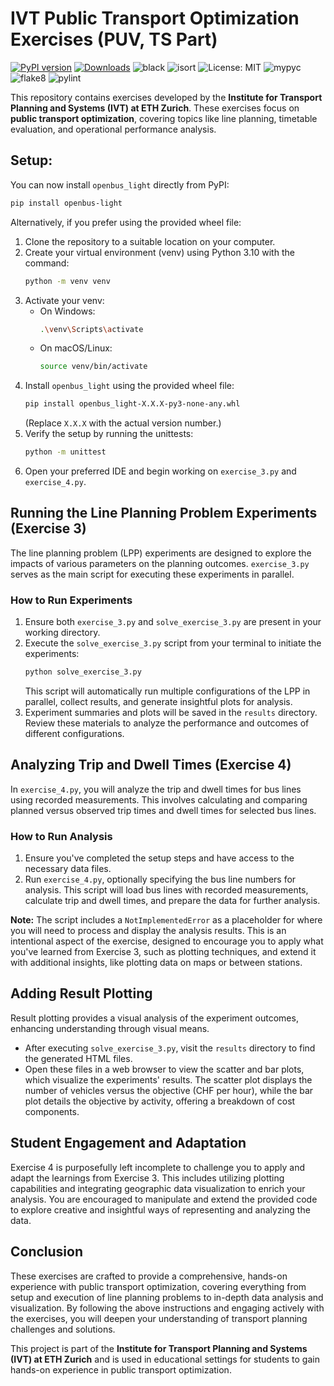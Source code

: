 # IVT Public Transport Optimization Exercises (PUV, TS Part)

[![PyPI version](https://badge.fury.io/py/openbus-light.svg)](https://badge.fury.io/py/openbus-light)
[![Downloads](https://pepy.tech/badge/openbus-light)](https://pepy.tech/project/openbus-light)
![black](https://img.shields.io/badge/code%20style-black-000000.svg)
![isort](https://img.shields.io/badge/%20imports-isort-%231674b1.svg)
![License: MIT](https://img.shields.io/badge/License-MIT-yellow.svg)
![mypyc](https://img.shields.io/badge/mypy%20checked-100%25-brightgreen)
![flake8](https://img.shields.io/badge/flake8%20checked-100%25-brightgreen)
![pylint](https://img.shields.io/badge/pylint%20checked-100%25-brightgreen)

This repository contains exercises developed by the **Institute for Transport Planning and Systems (IVT) at ETH Zurich**. These exercises focus on **public transport optimization**, covering topics like line planning, timetable evaluation, and operational performance analysis.

## Setup:

You can now install `openbus_light` directly from PyPI:

```bash
pip install openbus-light
```

Alternatively, if you prefer using the provided wheel file:

1. Clone the repository to a suitable location on your computer.
2. Create your virtual environment (venv) using Python 3.10 with the command:
   ```bash
   python -m venv venv
   ```
3. Activate your venv:
   - On Windows:
     ```bash
     .\venv\Scripts\activate
     ```
   - On macOS/Linux:
     ```bash
     source venv/bin/activate
     ```
4. Install `openbus_light` using the provided wheel file:
   ```bash
   pip install openbus_light-X.X.X-py3-none-any.whl
   ```
   (Replace `X.X.X` with the actual version number.)
5. Verify the setup by running the unittests:
   ```bash
   python -m unittest
   ```
6. Open your preferred IDE and begin working on `exercise_3.py` and `exercise_4.py`.

## Running the Line Planning Problem Experiments (Exercise 3)

The line planning problem (LPP) experiments are designed to explore the impacts of various parameters on the planning outcomes. `exercise_3.py` serves as the main script for executing these experiments in parallel.

### How to Run Experiments

1. Ensure both `exercise_3.py` and `solve_exercise_3.py` are present in your working directory.
2. Execute the `solve_exercise_3.py` script from your terminal to initiate the experiments:
   ```bash
   python solve_exercise_3.py
   ```
   This script will automatically run multiple configurations of the LPP in parallel, collect results, and generate insightful plots for analysis.
3. Experiment summaries and plots will be saved in the `results` directory. Review these materials to analyze the performance and outcomes of different configurations.

## Analyzing Trip and Dwell Times (Exercise 4)

In `exercise_4.py`, you will analyze the trip and dwell times for bus lines using recorded measurements. This involves calculating and comparing planned versus observed trip times and dwell times for selected bus lines.

### How to Run Analysis

1. Ensure you've completed the setup steps and have access to the necessary data files.
2. Run `exercise_4.py`, optionally specifying the bus line numbers for analysis. This script will load bus lines with recorded measurements, calculate trip and dwell times, and prepare the data for further analysis.

**Note:** The script includes a `NotImplementedError` as a placeholder for where you will need to process and display the analysis results. This is an intentional aspect of the exercise, designed to encourage you to apply what you've learned from Exercise 3, such as plotting techniques, and extend it with additional insights, like plotting data on maps or between stations.

## Adding Result Plotting

Result plotting provides a visual analysis of the experiment outcomes, enhancing understanding through visual means.

- After executing `solve_exercise_3.py`, visit the `results` directory to find the generated HTML files.
- Open these files in a web browser to view the scatter and bar plots, which visualize the experiments' results. The scatter plot displays the number of vehicles versus the objective (CHF per hour), while the bar plot details the objective by activity, offering a breakdown of cost components.

## Student Engagement and Adaptation

Exercise 4 is purposefully left incomplete to challenge you to apply and adapt the learnings from Exercise 3. This includes utilizing plotting capabilities and integrating geographic data visualization to enrich your analysis. You are encouraged to manipulate and extend the provided code to explore creative and insightful ways of representing and analyzing the data.

## Conclusion

These exercises are crafted to provide a comprehensive, hands-on experience with public transport optimization, covering everything from setup and execution of line planning problems to in-depth data analysis and visualization. By following the above instructions and engaging actively with the exercises, you will deepen your understanding of transport planning challenges and solutions.

This project is part of the **Institute for Transport Planning and Systems (IVT) at ETH Zurich** and is used in educational settings for students to gain hands-on experience in public transport optimization.
